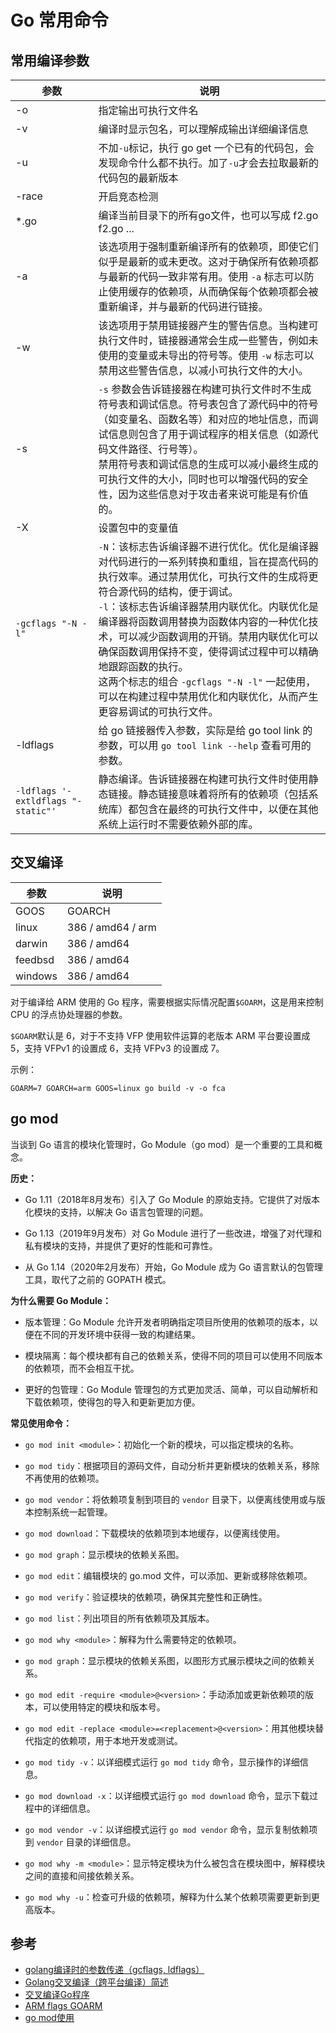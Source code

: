 # Go 常用命令


## 常用编译参数

| 参数                                  | 说明                                                                                                                                                                                                                                                                    |
|-------------------------------------|-----------------------------------------------------------------------------------------------------------------------------------------------------------------------------------------------------------------------------------------------------------------------|
| -o                                  | 指定输出可执行文件名                                                                                                                                                                                                                                                            |
| -v                                  | 编译时显示包名，可以理解成输出详细编译信息                                                                                                                                                                                                                                                 |
| -u                                  | 不加`-u`标记，执行 go get 一个已有的代码包，会发现命令什么都不执行。加了`-u`才会去拉取最新的代码包的最新版本                                                                                                                                                                                                        |
| -race                               | 开启竞态检测                                                                                                                                                                                                                                                                |
| *.go                                | 编译当前目录下的所有go文件，也可以写成 f2.go f2.go ...                                                                                                                                                                                                                                  |
| -a                                  | 该选项用于强制重新编译所有的依赖项，即使它们似乎是最新的或未更改。这对于确保所有依赖项都与最新的代码一致非常有用。使用 `-a` 标志可以防止使用缓存的依赖项，从而确保每个依赖项都会被重新编译，并与最新的代码进行链接。                                                                                                                                                         |
| -w                                  | 该选项用于禁用链接器产生的警告信息。当构建可执行文件时，链接器通常会生成一些警告，例如未使用的变量或未导出的符号等。使用 `-w` 标志可以禁用这些警告信息，以减小可执行文件的大小。                                                                                                                                                                           |
| -s                                  | `-s` 参数会告诉链接器在构建可执行文件时不生成符号表和调试信息。符号表包含了源代码中的符号（如变量名、函数名等）和对应的地址信息，而调试信息则包含了用于调试程序的相关信息（如源代码文件路径、行号等）。<br/> 禁用符号表和调试信息的生成可以减小最终生成的可执行文件的大小，同时也可以增强代码的安全性，因为这些信息对于攻击者来说可能是有价值的。                                                                                        |
| -X                                  | 设置包中的变量值                                                                                                                                                                                                                                                              |
| `-gcflags "-N -l"`                  | `-N`：该标志告诉编译器不进行优化。优化是编译器对代码进行的一系列转换和重组，旨在提高代码的执行效率。通过禁用优化，可执行文件的生成将更符合源代码的结构，便于调试。<br/> `-l`：该标志告诉编译器禁用内联优化。内联优化是编译器将函数调用替换为函数体内容的一种优化技术，可以减少函数调用的开销。禁用内联优化可以确保函数调用保持不变，使得调试过程中可以精确地跟踪函数的执行。<br/>这两个标志的组合 `-gcflags "-N -l"` 一起使用，可以在构建过程中禁用优化和内联优化，从而产生更容易调试的可执行文件。 |
| -ldflags                            | 给 go 链接器传入参数，实际是给 go tool link 的参数，可以用 `go tool link --help` 查看可用的参数。                                                                                                                                                                                                 |
| `-ldflags '-extldflags "-static"' ` | 静态编译。告诉链接器在构建可执行文件时使用静态链接。静态链接意味着将所有的依赖项（包括系统库）都包含在最终的可执行文件中，以便在其他系统上运行时不需要依赖外部的库。                                                                                                                                                                                    |

## 交叉编译

| 参数      | 说明                |
|---------|-------------------|
| GOOS    | GOARCH            |
| linux   | 386 / amd64 / arm |
| darwin  | 386 / amd64       |
| feedbsd | 386 / amd64       |
| windows | 386 / amd64       |

对于编译给 ARM 使用的 Go 程序，需要根据实际情况配置`$GOARM`，这是用来控制 CPU 的浮点协处理器的参数。

`$GOARM`默认是 6，对于不支持 VFP 使用软件运算的老版本 ARM 平台要设置成 5，支持 VFPv1 的设置成 6，支持 VFPv3 的设置成 7。

示例：

```shell
GOARM=7 GOARCH=arm GOOS=linux go build -v -o fca
```

## go mod

当谈到 Go 语言的模块化管理时，Go Module（go mod）是一个重要的工具和概念。

**历史：**

- Go 1.11（2018年8月发布）引入了 Go Module 的原始支持。它提供了对版本化模块的支持，以解决 Go 语言包管理的问题。

- Go 1.13（2019年9月发布）对 Go Module 进行了一些改进，增强了对代理和私有模块的支持，并提供了更好的性能和可靠性。

- 从 Go 1.14（2020年2月发布）开始，Go Module 成为 Go 语言默认的包管理工具，取代了之前的 GOPATH 模式。

**为什么需要 Go Module：**

- 版本管理：Go Module 允许开发者明确指定项目所使用的依赖项的版本，以便在不同的开发环境中获得一致的构建结果。

- 模块隔离：每个模块都有自己的依赖关系，使得不同的项目可以使用不同版本的依赖项，而不会相互干扰。

- 更好的包管理：Go Module 管理包的方式更加灵活、简单，可以自动解析和下载依赖项，使得包的导入和更新更加方便。

**常见使用命令：**

- `go mod init <module>`：初始化一个新的模块，可以指定模块的名称。

- `go mod tidy`：根据项目的源码文件，自动分析并更新模块的依赖关系，移除不再使用的依赖项。

- `go mod vendor`：将依赖项复制到项目的 `vendor` 目录下，以便离线使用或与版本控制系统一起管理。

- `go mod download`：下载模块的依赖项到本地缓存，以便离线使用。

- `go mod graph`：显示模块的依赖关系图。

- `go mod edit`：编辑模块的 go.mod 文件，可以添加、更新或移除依赖项。

- `go mod verify`：验证模块的依赖项，确保其完整性和正确性。

- `go mod list`：列出项目的所有依赖项及其版本。

- `go mod why <module>`：解释为什么需要特定的依赖项。

- `go mod graph`：显示模块的依赖关系图，以图形方式展示模块之间的依赖关系。

- `go mod edit -require <module>@<version>`：手动添加或更新依赖项的版本，可以使用特定的模块和版本号。

- `go mod edit -replace <module>=<replacement>@<version>`：用其他模块替代指定的依赖项，用于本地开发或测试。

- `go mod tidy -v`：以详细模式运行 `go mod tidy` 命令，显示操作的详细信息。

- `go mod download -x`：以详细模式运行 `go mod download` 命令，显示下载过程中的详细信息。

- `go mod vendor -v`：以详细模式运行 `go mod vendor` 命令，显示复制依赖项到 `vendor` 目录的详细信息。

- `go mod why -m <module>`：显示特定模块为什么被包含在模块图中，解释模块之间的直接和间接依赖关系。

- `go mod why -u`：检查可升级的依赖项，解释为什么某个依赖项需要更新到更高版本。

## 参考

+ [golang编译时的参数传递（gcflags, ldflags）](https://studygolang.com/articles/23900)
+ [Golang交叉编译（跨平台编译）简述](https://blog.csdn.net/hx7013/article/details/91489642)
+ [交叉编译Go程序](https://holmesian.org/golang-cross-compile)
+ [ARM flags GOARM](https://github.com/goreleaser/goreleaser/issues/36)
+ [go mod使用](https://www.jianshu.com/p/760c97ff644c)

